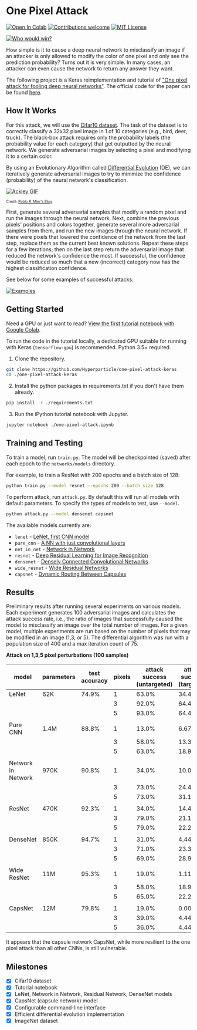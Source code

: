 # One Pixel Attack

[![Open In Colab](https://colab.research.google.com/assets/colab-badge.svg)](https://colab.research.google.com/github/hyperparticle/one-pixel-attack-keras/blob/master/1_one-pixel-attack-cifar10.ipynb) [![Contributions welcome](https://img.shields.io/badge/contributions-welcome-brightgreen.svg)](CONTRIBUTING.md) [![MIT License](https://img.shields.io/badge/license-MIT-green.svg)](LICENSE)

[![Who would win?](images/who-would-win.jpg "one thicc boi that's who")](https://www.reddit.com/r/ProgrammerHumor/comments/79g0m6/one_pixel_attack_for_fooling_deep_neural_networks/?ref=share&ref_source=link)

How simple is it to cause a deep neural network to misclassify an image if an attacker is only allowed to modify the color of one pixel and only see the prediction probability? Turns out it is very simple. In many cases, an attacker can even cause the network to return any answer they want.

The following project is a Keras reimplementation and tutorial of ["One pixel attack for fooling deep neural networks"](https://arxiv.org/abs/1710.08864). The official code for the paper can be found [here](https://github.com/Carina02/One-Pixel-Attack).

## How It Works

For this attack, we will use the [Cifar10 dataset](https://www.cs.toronto.edu/~kriz/cifar.html). The task of the dataset is to correctly classify a 32x32 pixel image in 1 of 10 categories (e.g., bird, deer, truck). The black-box attack requires only the probability labels (the probability value for each category) that get outputted by the neural network. We generate adversarial images by selecting a pixel and modifying it to a certain color.

By using an Evolutionary Algorithm called [Differential Evolution](https://en.wikipedia.org/wiki/Differential_evolution) (DE), we can iteratively generate adversarial images to try to minimize the confidence (probability) of the neural network's classification.

[![Ackley GIF](images/Ackley.gif)](https://en.wikipedia.org/wiki/Differential_evolution)

<sub><sup>Credit: [Pablo R. Mier's Blog](https://pablormier.github.io/2017/09/05/a-tutorial-on-differential-evolution-with-python/)</sup></sub>

First, generate several adversarial samples that modify a random pixel and run the images through the neural network. Next, combine the previous pixels' positions and colors together, generate several more adversarial samples from them, and run the new images through the neural network. If there were pixels that lowered the confidence of the network from the last step, replace them as the current best known solutions. Repeat these steps for a few iterations; then on the last step return the adversarial image that reduced the network's confidence the most. If successful, the confidence would be reduced so much that a new (incorrect) category now has the highest classification confidence.

See below for some examples of successful attacks:

[![Examples](images/pred.png "thicc indeed")](1_one-pixel-attack-cifar10.ipynb)

## Getting Started

Need a GPU or just want to read? [View the first tutorial notebook with Google Colab](https://colab.research.google.com/github/hyperparticle/one-pixel-attack-keras/blob/master/1_one-pixel-attack-cifar10.ipynb).

To run the code in the tutorial locally, a dedicated GPU suitable for running with Keras (`tensorflow-gpu`) is recommended. Python 3.5+ required.

1. Clone the repository.

```bash
git clone https://github.com/Hyperparticle/one-pixel-attack-keras
cd ./one-pixel-attack-keras
```

2. Install the python packages in requirements.txt if you don't have them already.

```bash
pip install -r ./requirements.txt
```

3. Run the iPython tutorial notebook with Jupyter.

```bash
jupyter notebook ./one-pixel-attack.ipynb
```

## Training and Testing

To train a model, run `train.py`. The model will be checkpointed (saved) after each epoch to the `networks/models` directory.

For example, to train a ResNet with 200 epochs and a batch size of 128:

```bash
python train.py --model resnet --epochs 200 --batch_size 128
```

To perform  attack, run `attack.py`. By default this will run all models with default parameters. To specify the types of models to test, use `--model`.

```bash
python attack.py --model densenet capsnet
```

The available models currently are:
- `lenet` - [LeNet, first CNN model](http://yann.lecun.com/exdb/lenet/)
- `pure_cnn` - [A NN with just convolutional layers](https://en.wikipedia.org/wiki/Convolutional_neural_network)
- `net_in_net` - [Network in Network](https://arxiv.org/abs/1312.4400)
- `resnet` - [Deep Residual Learning for Image Recognition](https://arxiv.org/abs/1512.03385)
- `densenet` - [Densely Connected Convolutional Networks](https://arxiv.org/abs/1608.06993)
- `wide_resnet` - [Wide Residual Networks](https://arxiv.org/abs/1605.07146)
- `capsnet` - [Dynamic Routing Between Capsules](https://arxiv.org/abs/1710.09829)

## Results

Preliminary results after running several experiments on various models. Each experiment generates 100 adversarial images and calculates the attack success rate, i.e., the ratio of images that successfully caused the model to misclassify an image over the total number of images. For a given model, multiple experiments are run based on the number of pixels that may be modified in an image (1,3, or 5). The differential algorithm was run with a population size of 400 and a max iteration count of 75.

**Attack on 1,3,5 pixel perturbations (100 samples)**

| model              | parameters | test accuracy | pixels | attack success (untargeted)   | attack success (targeted) |
| ------------------ | ---------- | ------------- | ------ | ----------------------------- | ------------------------- | 
| LeNet              | 62K        | 74.9%         | 1      | 63.0%                         | 34.4%                     |
|                    |            |               | 3      | 92.0%                         | 64.4%                     |
|                    |            |               | 5      | 93.0%                         | 64.4%                     |
|                    |            |               |        |                               |                           |
| Pure CNN           | 1.4M       | 88.8%         | 1      | 13.0%                         | 6.67%                     |
|                    |            |               | 3      | 58.0%                         | 13.3%                     |
|                    |            |               | 5      | 63.0%                         | 18.9%                     |
|                    |            |               |        |                               |                           |
| Network in Network | 970K       | 90.8%         | 1      | 34.0%                         | 10.0%                     |
|                    |            |               | 3      | 73.0%                         | 24.4%                     |
|                    |            |               | 5      | 73.0%                         | 31.1%                     |
|                    |            |               |        |                               |                           |
| ResNet             | 470K       | 92.3%         | 1      | 34.0%                         | 14.4%                     |
|                    |            |               | 3      | 79.0%                         | 21.1%                     |
|                    |            |               | 5      | 79.0%                         | 22.2%                     |
|                    |            |               |        |                               |                           |
| DenseNet           | 850K       | 94.7%         | 1      | 31.0%                         | 4.44%                     |
|                    |            |               | 3      | 71.0%                         | 23.3%                     |
|                    |            |               | 5      | 69.0%                         | 28.9%                     |
|                    |            |               |        |                               |                           |
| Wide ResNet        | 11M        | 95.3%         | 1      | 19.0%                         | 1.11%                     |
|                    |            |               | 3      | 58.0%                         | 18.9%                     |
|                    |            |               | 5      | 65.0%                         | 22.2%                     |
|                    |            |               |        |                               |                           |
| CapsNet            | 12M        | 79.8%         | 1      | 19.0%                         | 0.00%                     |
|                    |            |               | 3      | 39.0%                         | 4.44%                     |
|                    |            |               | 5      | 36.0%                         | 4.44%                     |

It appears that the capsule network CapsNet, while more resilient to the one pixel attack than all other CNNs, is still vulnerable.

## Milestones

- [x] Cifar10 dataset
- [x] Tutorial notebook
- [x] LeNet, Network in Network, Residual Network, DenseNet models
- [x] CapsNet (capsule network) model
- [x] Configurable command-line interface
- [x] Efficient differential evolution implementation
- [x] ImageNet dataset
